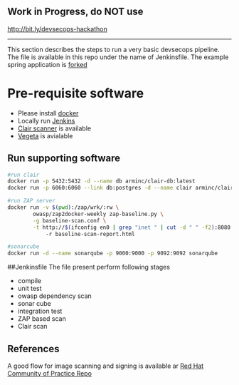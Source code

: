 ## Work in Progress, do NOT use

http://bit.ly/devsecops-hackathon

_______________________________

This section describes the steps to run a very basic devsecops pipeline. The file is available in this repo under the name of Jenkinsfile. The example spring application is [forked](https://github.com/masoodfaisal/todo-spring-be)


# Pre-requisite software
- Please install [docker](https://www.docker.com/get-started)
- Locally run [Jenkins](https://jenkins.io/doc/book/installing/#war-file)
- [Clair scanner](https://github.com/arminc/clair-scanner/releases) is available
- [Vegeta](https://github.com/tsenart/vegeta) is avialable

## Run supporting software
```bash
#run clair
docker run -p 5432:5432 -d --name db arminc/clair-db:latest
docker run -p 6060:6060 --link db:postgres -d --name clair arminc/clair-local-scan:v2.0.5

#run ZAP server
docker run -v $(pwd):/zap/wrk/:rw \
        owasp/zap2docker-weekly zap-baseline.py \
        -g baseline-scan.conf \
        -t http://$(ifconfig en0 | grep "inet " | cut -d " " -f2):8080
            -r baseline-scan-report.html

#sonarcube
docker run -d --name sonarqube -p 9000:9000 -p 9092:9092 sonarqube

```

##Jenkinsfile
The file present perform following stages
- compile
- unit test
- owasp dependency scan
- sonar cube
- integration test
- ZAP based scan
- Clair scan

## References
A good flow for image scanning and signing is available ar [Red Hat Community of Practice Repo](https://github.com/redhat-cop/openshift-image-signing-scanning)
